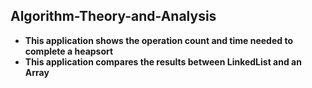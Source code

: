 ## Algorithm-Theory-and-Analysis

* **This application shows the operation count and time needed to complete a heapsort**
* **This application compares the results between LinkedList and an Array**
